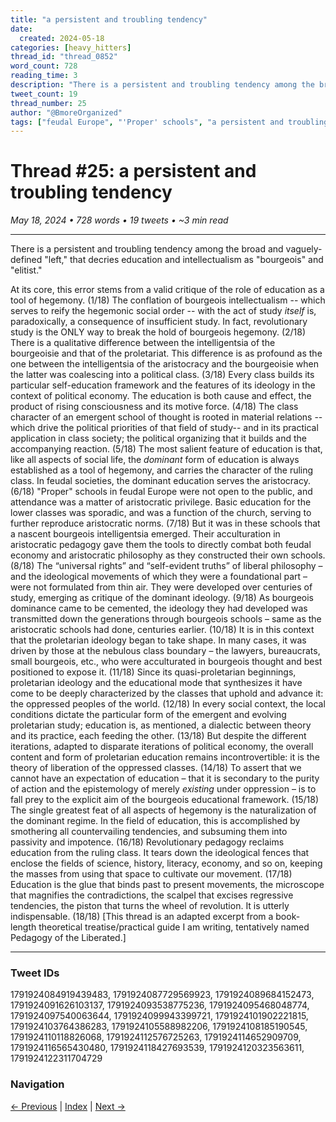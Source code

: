 ```yaml
---
title: "a persistent and troubling tendency"
date:
  created: 2024-05-18
categories: [heavy_hitters]
thread_id: "thread_0852"
word_count: 728
reading_time: 3
description: "There is a persistent and troubling tendency among the broad and vaguely - defined ' left , ' that decries education and intellectualism as ' bourgeois ' and '..."
tweet_count: 19
thread_number: 25
author: "@BmoreOrganized"
tags: ["feudal Europe", "'Proper' schools", "a persistent and troubling tendency", "a valid critique", "its core"]
---
```

# Thread #25: a persistent and troubling tendency

*May 18, 2024 • 728 words • 19 tweets • ~3 min read*

---

There is a persistent and troubling tendency among the broad and vaguely-defined "left," that decries education and intellectualism as "bourgeois" and "elitist."

At its core, this error stems from a valid critique of the role of education as a tool of hegemony. (1/18) The conflation of bourgeois intellectualism -- which serves to reify the hegemonic social order -- with the act of study *itself* is, paradoxically, a consequence of insufficient study. In fact, revolutionary study is the ONLY way to break the hold of bourgeois hegemony. (2/18) There is a qualitative difference between the intelligentsia of the bourgeoisie and that of the proletariat. This difference is as profound as the one between the intelligentsia of the aristocracy and the bourgeoisie when the latter was coalescing into a political class. (3/18) Every class builds its particular self-education framework and the features of its ideology in the context of political economy. The education is both cause and effect, the product of rising consciousness and its motive force. (4/18) The class character of an emergent school of thought is rooted in material relations -- which drive the political priorities of that field of study-- and in its practical application in class society; the political organizing that it builds and the accompanying reaction. (5/18) The most salient feature of education is that, like all aspects of social life, the *dominant* form of education is always established as a tool of hegemony, and carries the character of the ruling class. In feudal societies, the dominant education serves the aristocracy. (6/18) "Proper" schools in feudal Europe were not open to the public, and attendance was a matter of aristocratic privilege. Basic education for the lower classes was sporadic, and was a function of the church, serving to further reproduce aristocratic norms. (7/18) But it was in these schools that a nascent bourgeois intelligentsia emerged. Their acculturation in aristocratic pedagogy gave them the tools to directly combat both feudal economy and aristocratic philosophy as they constructed their own schools. (8/18) The “universal rights” and “self-evident truths” of liberal philosophy – and the ideological movements of which they were a foundational part – were not formulated from thin air. They were developed over centuries of study, emerging as critique of the dominant ideology. (9/18) As bourgeois dominance came to be cemented, the ideology they had developed was transmitted down the generations through bourgeois schools – same as the aristocratic schools had done, centuries earlier. (10/18) It is in this context that the proletarian ideology began to take shape. In many cases, it was driven by those at the nebulous class boundary – the lawyers, bureaucrats, small bourgeois, etc., who were acculturated in bourgeois thought and best positioned to expose it. (11/18) Since its quasi-proletarian beginnings, proletarian ideology and the educational mode that synthesizes it have come to be deeply characterized by the classes that uphold and advance it: the oppressed peoples of the world. (12/18) In every social context, the local conditions dictate the particular form of the emergent and evolving proletarian study; education is, as mentioned, a dialectic between theory and its practice, each feeding the other. (13/18) But despite the different iterations, adapted to disparate iterations of political economy, the overall content and form of proletarian education remains incontrovertible: it is the theory of liberation of the oppressed classes. (14/18) To assert that we cannot have an expectation of education – that it is secondary to the purity of action and the epistemology of merely *existing* under oppression – is to fall prey to the explicit aim of the bourgeois educational framework. (15/18) The single greatest feat of all aspects of hegemony is the naturalization of the dominant regime. In the field of education, this is accomplished by smothering all countervailing tendencies, and subsuming them into passivity and impotence. (16/18) Revolutionary pedagogy reclaims education from the ruling class. It tears down the ideological fences that enclose the fields of science, history, literacy, economy, and so on, keeping the masses from using that space to cultivate our movement. (17/18) Education is the glue that binds past to present movements, the microscope that magnifies the contradictions, the scalpel that excises regressive tendencies, the piston that turns the wheel of revolution. It is utterly indispensable. (18/18) [This thread is an adapted excerpt from a book-length theoretical treatise/practical guide I am writing, tentatively named Pedagogy of the Liberated.]

---

### Tweet IDs
1791924084919439483, 1791924087729569923, 1791924089684152473, 1791924091626103137, 1791924093538775236, 1791924095468048774, 1791924097540063644, 1791924099943399721, 1791924101902221815, 1791924103764386283, 1791924105588982206, 1791924108185190545, 1791924110118826068, 1791924112576725263, 1791924114652909709, 1791924116565430480, 1791924118427693539, 1791924120323563611, 1791924122311704729

### Navigation
[← Previous](024-*.md) | [Index](index.md) | [Next →](026-*.md)